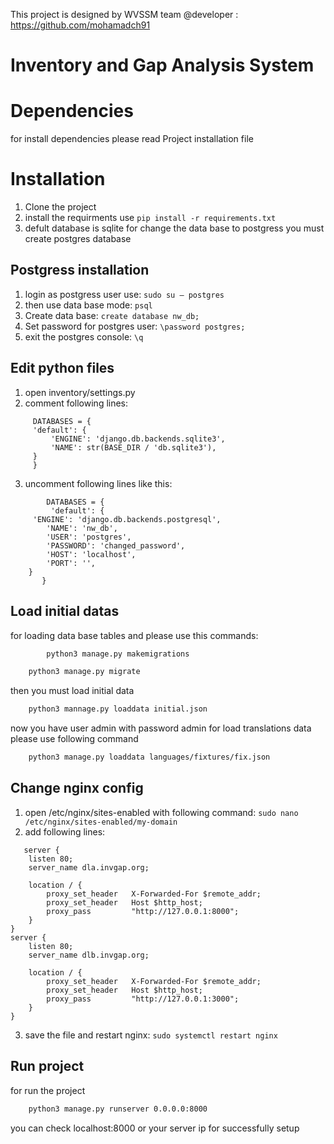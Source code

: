 

This project is designed by WVSSM team 
@developer : https://github.com/mohamadch91

# Inventory and Gap Analysis System
# Dependencies
for install dependencies please read Project installation file



# Installation
1. Clone the project
2. install the requirments use 
    `pip install -r requirements.txt`
3. defult database is sqlite
    for change the data base to postgress you must create postgres database
## Postgress installation

1. login as postgress user use: 
    `sudo su — postgres`
2. then use data base mode:
    `psql`
3. Create data base:
    `create database nw_db;`
4. Set password for postgres user:
    `\password postgres;`
5. exit the postgres console:
    `\q`
## Edit python files
1. open inventory/settings.py
2. comment following lines:
```
     DATABASES = {
     'default': {
         'ENGINE': 'django.db.backends.sqlite3',
         'NAME': str(BASE_DIR / 'db.sqlite3'),
     }
     } 
```
3. uncomment following lines like this:
```
        DATABASES = {
         'default': {
     'ENGINE': 'django.db.backends.postgresql',
        'NAME': 'nw_db',
        'USER': 'postgres',
        'PASSWORD': 'changed_password',
        'HOST': 'localhost',
        'PORT': '',
    }
       } 
```
##  Load initial datas
for loading data base tables and please use this commands:
```bash
        python3 manage.py makemigrations
```

```bash
    python3 manage.py migrate
```
then you must load initial data
```bash
    python3 mannage.py loaddata initial.json
```
now you have user admin with password admin
for load translations data please use following command
```bash
    python3 manage.py loaddata languages/fixtures/fix.json
```
## Change nginx config
1. open /etc/nginx/sites-enabled with following command:
    `sudo nano /etc/nginx/sites-enabled/my-domain`
2. add following lines:
```
   server {
    listen 80;
    server_name dla.invgap.org;

    location / {
        proxy_set_header   X-Forwarded-For $remote_addr;
        proxy_set_header   Host $http_host;
        proxy_pass         "http://127.0.0.1:8000";
    }
}
server {
    listen 80;
    server_name dlb.invgap.org;

    location / {
        proxy_set_header   X-Forwarded-For $remote_addr;
        proxy_set_header   Host $http_host;
        proxy_pass         "http://127.0.0.1:3000";
    }
}
```
3. save the file and restart nginx:
    `sudo systemctl restart nginx`

    
## Run project
for run the project 
```bash
    python3 manage.py runserver 0.0.0.0:8000
```
you can check localhost:8000 or your server ip for successfully setup 
